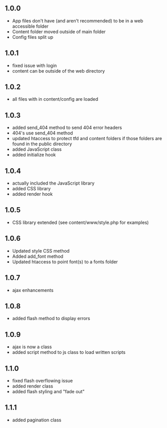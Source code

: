 ## 1.0.0

* App files don't have (and aren't recommended) to be in a web accessible folder
* Content folder moved outside of main folder
* Config files split up

## 1.0.1

* fixed issue with login
* content can be outside of the web directory

## 1.0.2

* all files with in content/config are loaded

## 1.0.3

* added send_404 method to send 404 error headers
* 404's use send_404 method
* updated htaccess to protect tfd and content folders if those folders are found in the public directory
* added JavaScript class
* added initialize hook

## 1.0.4

* actually included the JavaScript library
* added CSS library
* added render hook

## 1.0.5

* CSS library extended (see content/www/style.php for examples)

## 1.0.6

* Updated style CSS method
* Added add_font method
* Updated htaccess to point font(s) to a fonts folder

## 1.0.7

* ajax enhancements

## 1.0.8

* added flash method to display errors

## 1.0.9

* ajax is now a class
* added script method to js class to load written scripts

## 1.1.0

* fixed flash overflowing issue
* added render class
* added flash styling and "fade out"

## 1.1.1

* added pagination class
